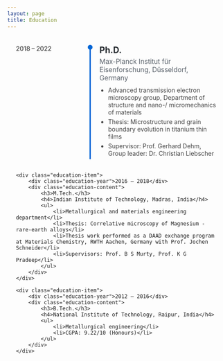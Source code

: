 ```yaml
---
layout: page
title: Education
---
```


<div class="education-timeline">
    <div class="education-item">
        <div class="education-year">2018 – 2022</div>
        <div class="education-content">
            <h3>Ph.D.</h3>
            <h4>Max-Planck Institut für Eisenforschung, Düsseldorf, Germany</h4>
            <ul>
                <li>Advanced transmission electron microscopy group, Department of structure and nano-/ micromechanics of materials</li>
                <li>Thesis: Microstructure and grain boundary evolution in titanium thin films</li>
                <li>Supervisor: Prof. Gerhard Dehm, Group leader: Dr. Christian Liebscher</li>
            </ul>
        </div>
    </div>

    <div class="education-item">
        <div class="education-year">2016 – 2018</div>
        <div class="education-content">
            <h3>M.Tech.</h3>
            <h4>Indian Institute of Technology, Madras, India</h4>
            <ul>
                <li>Metallurgical and materials engineering department</li>
                <li>Thesis: Correlative microscopy of Magnesium - rare-earth alloys</li>
                <li>Thesis work performed as a DAAD exchange program at Materials Chemistry, RWTH Aachen, Germany with Prof. Jochen Schneider</li>
                <li>Supervisors: Prof. B S Murty, Prof. K G Pradeep</li>
            </ul>
        </div>
    </div>

    <div class="education-item">
        <div class="education-year">2012 – 2016</div>
        <div class="education-content">
            <h3>B.Tech.</h3>
            <h4>National Institute of Technology, Raipur, India</h4>
            <ul>
                <li>Metallurgical engineering</li>
                <li>CGPA: 9.22/10 (Honours)</li>
            </ul>
        </div>
    </div>
</div>

<style>
.education-timeline {
    max-width: 800px;
    margin: 0 auto;
    padding: 20px;
}

.education-item {
    display: flex;
    margin-bottom: 30px;
    position: relative;
}

.education-year {
    flex: 0 0 150px;
    font-weight: 600;
    color: #555;
    padding-right: 20px;
}

.education-content {
    flex: 1;
    border-left: 3px solid #0366d6;
    padding-left: 20px;
    position: relative;
}

.education-content::before {
    content: '';
    position: absolute;
    left: -7px;
    top: 0;
    width: 11px;
    height: 11px;
    border-radius: 50%;
    background: #0366d6;
}

.education-content h3 {
    margin: 0 0 5px 0;
    color: #24292e;
    font-size: 1.4em;
}

.education-content h4 {
    margin: 0 0 10px 0;
    color: #586069;
    font-size: 1.1em;
    font-weight: 400;
}

.education-content ul {
    margin: 0;
    padding-left: 20px;
    color: #444;
}

.education-content li {
    margin-bottom: 5px;
}

@media (max-width: 600px) {
    .education-item {
        flex-direction: column;
    }
    
    .education-year {
        margin-bottom: 10px;
    }
}
</style>
